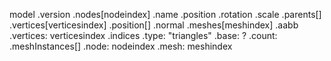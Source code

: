 model
    .version
	.nodes[nodeindex]
		.name
		.position
		.rotation
		.scale
	.parents[]
	.vertices[verticesindex]
		.position[]
		.normal
	.meshes[meshindex]
		.aabb
		.vertices: verticesindex
		.indices
		.type: "triangles"
		.base: ?
		.count: 
	.meshInstances[]
		.node: nodeindex
		.mesh: meshindex